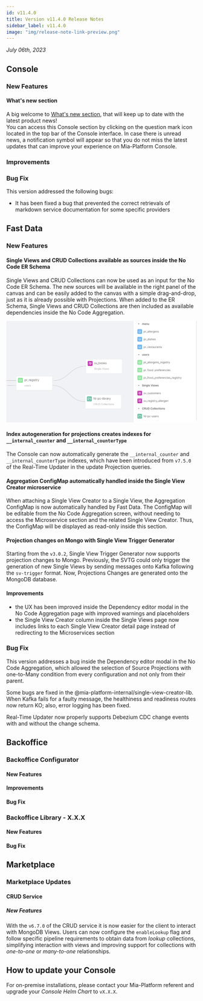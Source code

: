 ```yaml
---
id: v11.4.0
title: Version v11.4.0 Release Notes
sidebar_label: v11.4.0
image: "img/release-note-link-preview.png"
---
```


_July 06th, 2023_

## Console

### New Features

#### What's new section

A big welcome to [What's new section](/development_suite/overview-dev-suite#whats-new.md), that will keep up to date with the latest product news!  
You can access this Console section by clicking on the question mark icon located in the top bar of the Console interface.
In case there is unread news, a notification symbol will appear so that you do not miss the latest updates that can improve your experience on Mia-Platform Console.

### Improvements

### Bug Fix

This version addressed the following bugs:

- It has been fixed a bug that prevented the correct retrievals of markdown service documentation for some specific providers

## Fast Data

### New Features

#### Single Views and CRUD Collections available as sources inside the No Code ER Schema

Single Views and CRUD Collections can now be used as an input for the No Code ER Schema. The new sources will be available in the right panel of the canvas and can be easily added to the canvas with a simple drag-and-drop, just as it is already possible with Projections. When added to the ER Schema, Single Views and CRUD Collections are then included as available dependencies inside the No Code Aggregation.

![Collections inside ER Schema](./img/overview/collections-er-schema.png)

#### Index autogeneration for projections creates indexes for `__internal_counter` and `__internal_counterType`

The Console can now automatically generate the `__internal_counter` and `__internal_counterType` indexes, which have been introduced from `v7.5.0` of the Real-Time Updater in the update Projection queries.

#### Aggregation ConfigMap automatically handled inside the Single View Creator microservice

When attaching a Single View Creator to a Single View, the Aggregation ConfigMap is now automatically handled by Fast Data. The ConfigMap will be editable from the No Code Aggregation screen, without needing to access the Microservice section and the related Single View Creator. Thus, the ConfigMap will be displayed as read-only inside this section.

#### Projection changes on Mongo with Single View Trigger Generator

Starting from the `v3.0.2`, Single View Trigger Generator now supports projection changes to Mongo. Previously, the SVTG could only trigger the generation of new Single Views by sending messages onto Kafka following the `sv-trigger` format. Now, Projections Changes are generated onto the MongoDB database.

#### Improvements

* the UX has been improved inside the Dependency editor modal in the No Code Aggregation page with improved warnings and placeholders
* the Single View Creator column inside the Single Views page now includes links to each Single View Creator detail page instead of redirecting to the Microservices section

### Bug Fix

This version addresses a bug inside the Dependency editor modal in the No Code Aggregation, which allowed the selection of Source Projections with one-to-Many condition from every configuration and not only from their parent.

Some bugs are fixed in the @mia-platform-internal/single-view-creator-lib. When Kafka fails for a faulty message, the healthiness and readiness routes now return KO; also, error logging has been fixed.

Real-Time Updater now properly supports Debezium CDC change events with and without the change schema. 


## Backoffice

### Backoffice Configurator

#### New Features

#### Improvements

#### Bug Fix

### Backoffice Library - X.X.X

#### New Features

#### Bug Fix

## Marketplace

### Marketplace Updates

#### CRUD Service

##### New Features

With the `v6.7.0` of the CRUD service it is now easier for the client to interact with MongoDB Views. Users can now configure the `enableLookup` flag and follow specific pipeline requirements to obtain data from _lookup_ collections, simplifying interaction with views and improving support for collections with _one-to-one_ or _many-to-one_ relationships.

## How to update your Console

For on-premise installations, please contact your Mia-Platform referent and upgrade your _Console Helm Chart_ to `vX.X.X`.
